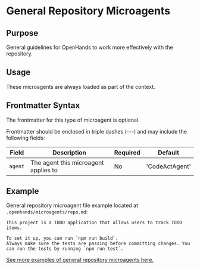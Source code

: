 # General Repository Microagents

## Purpose

General guidelines for OpenHands to work more effectively with the repository.

## Usage

These microagents are always loaded as part of the context.

## Frontmatter Syntax

The frontmatter for this type of microagent is optional.

Frontmatter should be enclosed in triple dashes (---) and may include the following fields:

| Field     | Description                             | Required | Default        |
|-----------|-----------------------------------------|----------|----------------|
| `agent`   | The agent this microagent applies to    | No       | 'CodeActAgent' |

## Example

General repository microagent file example located at `.openhands/microagents/repo.md`:
```
This project is a TODO application that allows users to track TODO items.

To set it up, you can run `npm run build`.
Always make sure the tests are passing before committing changes. You can run the tests by running `npm run test`.
```

[See more examples of general repository microagents here.](https://github.com/All-Hands-AI/OpenHands/tree/main/.openhands/microagents)

